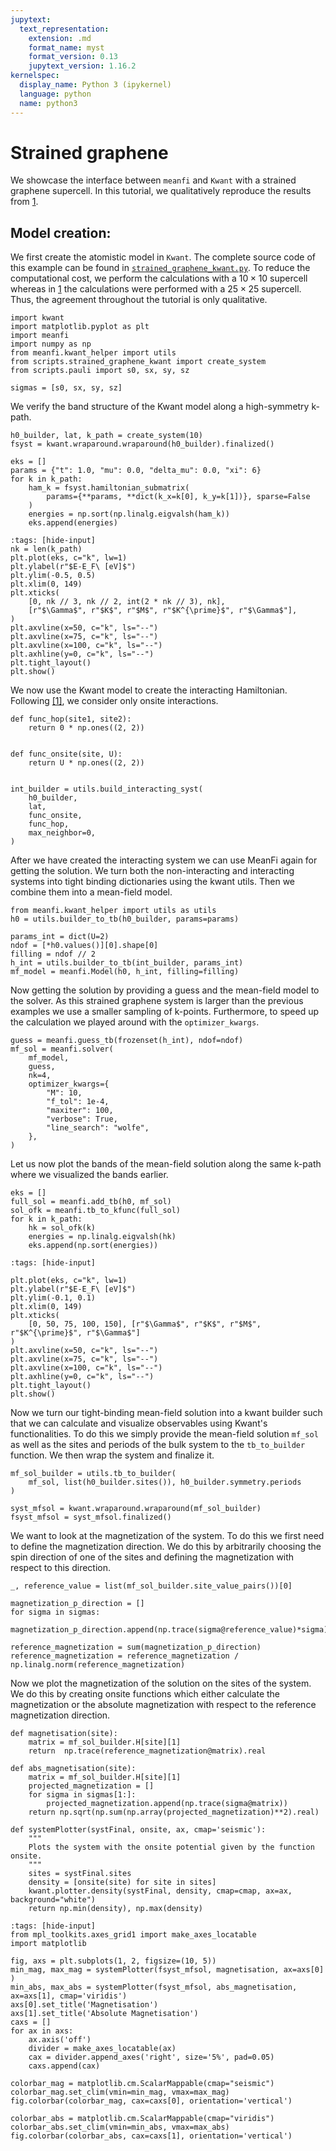 ```yaml
---
jupytext:
  text_representation:
    extension: .md
    format_name: myst
    format_version: 0.13
    jupytext_version: 1.16.2
kernelspec:
  display_name: Python 3 (ipykernel)
  language: python
  name: python3
---
```


# Strained graphene

We showcase the interface between `meanfi` and `Kwant` with a strained graphene supercell. In this tutorial, we qualitatively reproduce the results from [1](https://doi.org/10.1088/2053-1583/ac0b48).

## Model creation:

We first create the atomistic model in `Kwant`. The complete source code of this example can be found in [`strained_graphene_kwant.py`](./scripts/strained_graphene_kwant.py). To reduce the computational cost, we perform the calculations with a $10 \times 10$ supercell whereas in [1](https://doi.org/10.1088/2053-1583/ac0b48) the calculations were performed with a $25 \times 25$ supercell. Thus, the agreement throughout the tutorial is only qualitative.

```{code-cell} ipython3
import kwant
import matplotlib.pyplot as plt
import meanfi
import numpy as np
from meanfi.kwant_helper import utils
from scripts.strained_graphene_kwant import create_system
from scripts.pauli import s0, sx, sy, sz

sigmas = [s0, sx, sy, sz]
```

We verify the band structure of the Kwant model along a high-symmetry k-path.

```{code-cell} ipython3
h0_builder, lat, k_path = create_system(10)
fsyst = kwant.wraparound.wraparound(h0_builder).finalized()

eks = []
params = {"t": 1.0, "mu": 0.0, "delta_mu": 0.0, "xi": 6}
for k in k_path:
    ham_k = fsyst.hamiltonian_submatrix(
        params={**params, **dict(k_x=k[0], k_y=k[1])}, sparse=False
    )
    energies = np.sort(np.linalg.eigvalsh(ham_k))
    eks.append(energies)
```


```{code-cell} ipython3
:tags: [hide-input]
nk = len(k_path)
plt.plot(eks, c="k", lw=1)
plt.ylabel(r"$E-E_F\ [eV]$")
plt.ylim(-0.5, 0.5)
plt.xlim(0, 149)
plt.xticks(
    [0, nk // 3, nk // 2, int(2 * nk // 3), nk],
    [r"$\Gamma$", r"$K$", r"$M$", r"$K^{\prime}$", r"$\Gamma$"],
)
plt.axvline(x=50, c="k", ls="--")
plt.axvline(x=75, c="k", ls="--")
plt.axvline(x=100, c="k", ls="--")
plt.axhline(y=0, c="k", ls="--")
plt.tight_layout()
plt.show()
```

We now use the Kwant model to create the interacting Hamiltonian. Following [[1]](https://doi.org/10.1088/2053-1583/ac0b48), we consider only onsite interactions.

```{code-cell} ipython3
def func_hop(site1, site2):
    return 0 * np.ones((2, 2))


def func_onsite(site, U):
    return U * np.ones((2, 2))


int_builder = utils.build_interacting_syst(
    h0_builder,
    lat,
    func_onsite,
    func_hop,
    max_neighbor=0,
)
```

After we have created the interacting system we can use MeanFi again for getting the solution. We turn both the non-interacting and interacting systems into tight binding dictionaries using the kwant utils. Then we combine them into a mean-field model.

```{code-cell} ipython3
from meanfi.kwant_helper import utils as utils
h0 = utils.builder_to_tb(h0_builder, params=params)

params_int = dict(U=2)
ndof = [*h0.values()][0].shape[0]
filling = ndof // 2
h_int = utils.builder_to_tb(int_builder, params_int)
mf_model = meanfi.Model(h0, h_int, filling=filling)
```

Now getting the solution by providing a guess and the mean-field model to the solver. As this strained graphene system is larger than the previous examples we use a smaller sampling of k-points. Furthermore, to speed up the calculation we played around with the `optimizer_kwargs`.

```{code-cell} ipython3
guess = meanfi.guess_tb(frozenset(h_int), ndof=ndof)
mf_sol = meanfi.solver(
    mf_model,
    guess,
    nk=4,
    optimizer_kwargs={
        "M": 10,
        "f_tol": 1e-4,
        "maxiter": 100,
        "verbose": True,
        "line_search": "wolfe",
    },
)
```

Let us now plot the bands of the mean-field solution along the same k-path where we visualized the bands earlier.

```{code-cell} ipython3
eks = []
full_sol = meanfi.add_tb(h0, mf_sol)
sol_ofk = meanfi.tb_to_kfunc(full_sol)
for k in k_path:
    hk = sol_ofk(k)
    energies = np.linalg.eigvalsh(hk)
    eks.append(np.sort(energies))
```

```{code-cell} ipython3
:tags: [hide-input]

plt.plot(eks, c="k", lw=1)
plt.ylabel(r"$E-E_F\ [eV]$")
plt.ylim(-0.1, 0.1)
plt.xlim(0, 149)
plt.xticks(
    [0, 50, 75, 100, 150], [r"$\Gamma$", r"$K$", r"$M$", r"$K^{\prime}$", r"$\Gamma$"]
)
plt.axvline(x=50, c="k", ls="--")
plt.axvline(x=75, c="k", ls="--")
plt.axvline(x=100, c="k", ls="--")
plt.axhline(y=0, c="k", ls="--")
plt.tight_layout()
plt.show()
```

Now we turn our tight-binding mean-field solution into a kwant builder such that we can calculate and visualize observables using Kwant's functionalities. To do this we simply provide the mean-field solution `mf_sol` as well as the sites and periods of the bulk system to the `tb_to_builder` function. We then wrap the system and finalize it.

```{code-cell} ipython3
mf_sol_builder = utils.tb_to_builder(
    mf_sol, list(h0_builder.sites()), h0_builder.symmetry.periods
)

syst_mfsol = kwant.wraparound.wraparound(mf_sol_builder)
fsyst_mfsol = syst_mfsol.finalized()
```

We want to look at the magnetization of the system. To do this we first need to define the magnetization direction. We do this by arbitrarily choosing the spin direction of one of the sites and defining the magnetization with respect to this direction.

```{code-cell} ipython3
_, reference_value = list(mf_sol_builder.site_value_pairs())[0]

magnetization_p_direction = []
for sigma in sigmas:
    magnetization_p_direction.append(np.trace(sigma@reference_value)*sigma)

reference_magnetization = sum(magnetization_p_direction)
reference_magnetization = reference_magnetization / np.linalg.norm(reference_magnetization)
```

Now we plot the magnetization of the solution on the sites of the system. We do this by creating onsite functions which either calculate the magnetization or the absolute magnetization with respect to the reference magnetization direction.

```{code-cell} ipython3
def magnetisation(site):
    matrix = mf_sol_builder.H[site][1]
    return  np.trace(reference_magnetization@matrix).real

def abs_magnetisation(site):
    matrix = mf_sol_builder.H[site][1]
    projected_magnetization = []
    for sigma in sigmas[1:]:
        projected_magnetization.append(np.trace(sigma@matrix))
    return np.sqrt(np.sum(np.array(projected_magnetization)**2).real)

def systemPlotter(systFinal, onsite, ax, cmap='seismic'):
    """
    Plots the system with the onsite potential given by the function onsite.
    """
    sites = systFinal.sites
    density = [onsite(site) for site in sites]
    kwant.plotter.density(systFinal, density, cmap=cmap, ax=ax, background="white")
    return np.min(density), np.max(density)
```

```{code-cell} ipython3
:tags: [hide-input]
from mpl_toolkits.axes_grid1 import make_axes_locatable
import matplotlib

fig, axs = plt.subplots(1, 2, figsize=(10, 5))
min_mag, max_mag = systemPlotter(fsyst_mfsol, magnetisation, ax=axs[0] )
min_abs, max_abs = systemPlotter(fsyst_mfsol, abs_magnetisation, ax=axs[1], cmap='viridis')
axs[0].set_title('Magnetisation')
axs[1].set_title('Absolute Magnetisation')
caxs = []
for ax in axs:
    ax.axis('off')
    divider = make_axes_locatable(ax)
    cax = divider.append_axes('right', size='5%', pad=0.05)
    caxs.append(cax)

colorbar_mag = matplotlib.cm.ScalarMappable(cmap="seismic")
colorbar_mag.set_clim(vmin=min_mag, vmax=max_mag)
fig.colorbar(colorbar_mag, cax=caxs[0], orientation='vertical')

colorbar_abs = matplotlib.cm.ScalarMappable(cmap="viridis")
colorbar_abs.set_clim(vmin=min_abs, vmax=max_abs)
fig.colorbar(colorbar_abs, cax=caxs[1], orientation='vertical')
```
